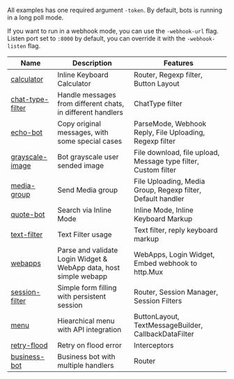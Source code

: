 All examples has one required argument `-token`.
By default, bots is running in a long poll mode.

If you want to run in a webhook mode, you can use the `-webhook-url` flag.
Listen port set to `:8000` by default, you can override it with the `-webhook-listen` flag.

| Name                                                                                      | Description                                                       | Features                                                       |
| ----------------------------------------------------------------------------------------- | ----------------------------------------------------------------- | -------------------------------------------------------------- |
| [calculator](https://github.com/nosefu/go-tg/tree/main/examples/calculator)             | Inline Keyboard Calculator                                        | Router, Regexp filter, Button Layout                           |
| [chat-type-filter](https://github.com/nosefu/go-tg/tree/main/examples/chat-type-filter) | Handle messages from different chats, in different handlers       | ChatType filter                                                |
| [echo-bot](https://github.com/nosefu/go-tg/tree/main/examples/echo-bot)                 | Copy original messages, with some special cases                   | ParseMode, Webhook Reply, File Uploading, Regexp filter        |
| [grayscale-image](https://github.com/nosefu/go-tg/tree/main/examples/grayscale-image)   | Bot grayscale user sended image                                   | File download, file upload, Message type filter, Custom filter |
| [media-group](https://github.com/nosefu/go-tg/tree/main/examples/media-group)           | Send Media group                                                  | File Uploading, Media Group, Regexp filter, Default handler    |
| [quote-bot](https://github.com/nosefu/go-tg/tree/main/examples/quote-bot)               | Search via Inline Mode                                            | Inline Mode, Inline Keyboard Markup                            |
| [text-filter](https://github.com/nosefu/go-tg/tree/main/examples/text-filter)           | Text Filter usage                                                 | Text filter, reply keyboard markup                             |
| [webapps](https://github.com/nosefu/go-tg/tree/main/examples/webapps)                   | Parse and validate Login Widget & WebApp data, host simple webapp | WebApps, Login Widget, Embed webhook to http.Mux               |
| [session-filter](https://github.com/nosefu/go-tg/tree/main/examples/session-filter)     | Simple form filling with persistent session                       | Router, Session Manager, Session Filters                       |
| [menu](https://github.com/nosefu/go-tg/tree/main/examples/menu)                         | Hiearchical menu with API integration                             | ButtonLayout, TextMessageBuilder, CallbackDataFilter           |
| [retry-flood](https://github.com/nosefu/go-tg/tree/main/examples/retry-flood)           | Retry on flood error                                              | Interceptors                                                   |
| [business-bot](https://github.com/nosefu/go-tg/tree/main/examples/business-bot)         | Business bot with multiple handlers                               | Router                                                         |
